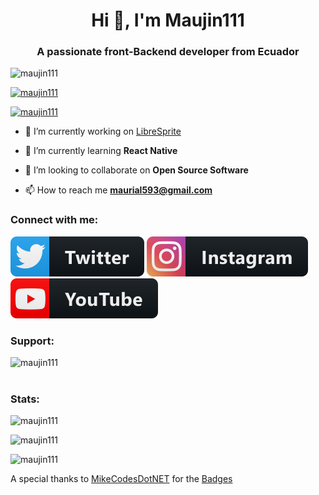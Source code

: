 <h1 align="center">Hi 👋, I'm Maujin111</h1>
<h3 align="center">A passionate front-Backend developer from Ecuador</h3>

<p align="left"> <img src="https://komarev.com/ghpvc/?username=maujin111&label=Profile%20views&color=0e75b6&style=flat" alt="maujin111" /> </p>

<p align="left"> <a href="https://github.com/ryo-ma/github-profile-trophy"><img src="https://github-profile-trophy.vercel.app/?username=maujin111" alt="maujin111" /></a> </p>

<p align="left"> <a href="https://twitter.com/maujin111" target="blank"><img src="https://img.shields.io/twitter/follow/maujin111?logo=twitter&style=for-the-badge" alt="maujin111" /></a> </p>

- 🔭 I’m currently working on [LibreSprite](https://github.com/LibreSprite/LibreSprite)

- 🌱 I’m currently learning **React Native**

- 👯 I’m looking to collaborate on **Open Source Software**

- 📫 How to reach me **maurial593@gmail.com**

<h3 align="left">Connect with me:</h3>
<p align="left">
<a href="https://twitter.com/maujin111" target="blank"><img src="/svg/social/twitter.svg" alt="example badge" style="vertical-align:top margin:6px 4px"></a>
<a href="https://instagram.com/maujin111" target="blank"><img src="/svg/social/instagram.svg" alt="example badge" style="vertical-align:top margin:6px 4px"></a>
<a href="https://www.youtube.com/c/maujin111" target="blank"><img src="/svg/streaming/youtube.svg" alt="example badge" style="vertical-align:top margin:6px 4px"></a>
</p>



<h3 align="left">Support:</h3>
<p><a href="https://www.buymeacoffee.com/maujin111"> <img align="left" src="https://cdn.buymeacoffee.com/buttons/v2/default-yellow.png" height="50" width="210" alt="maujin111" /></a></p>
<br>
<br>
<h3 align="left">Stats:</h3>
<p><img  src="https://github-readme-stats.vercel.app/api/top-langs?username=maujin111&show_icons=true&locale=en&layout=compact" alt="maujin111" /></p>
<p><img  src="https://github-readme-stats.vercel.app/api?username=maujin111&show_icons=true&locale=en" alt="maujin111" /></p>

<p><img  src="https://github-readme-streak-stats.herokuapp.com/?user=maujin111&" alt="maujin111" /></p>


<spam> A special thanks to <a href='https://github.com/MikeCodesDotNET'>MikeCodesDotNET</a> for the <a href='https://github.com/MikeCodesDotNET/ColoredBadges'>Badges</a></spam>
